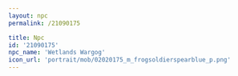 ```yaml
---
layout: npc
permalink: /21090175

title: Npc
id: '21090175'
npc_name: 'Wetlands Wargog'
icon_url: 'portrait/mob/02020175_m_frogsoldierspearblue_p.png'
---
```

